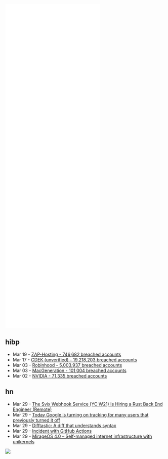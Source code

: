 ![Metrics](https://raw.githubusercontent.com/phixion/phixion/master/metrics.svg)

## hibp

<!--
for https://github.com/phixion/phixion/blob/main/.github/workflows/feeds.yml
-->
<!--START_SECTION:haveibeenpwnd-->
- Mar 19 - [ZAP-Hosting - 746,682 breached accounts](https://haveibeenpwned.com/PwnedWebsites#ZAPHosting)
- Mar 17 - [CDEK (unverified) - 19,218,203 breached accounts](https://haveibeenpwned.com/PwnedWebsites#CDEK)
- Mar 03 - [Robinhood - 5,003,937 breached accounts](https://haveibeenpwned.com/PwnedWebsites#Robinhood)
- Mar 03 - [MacGeneration - 101,004 breached accounts](https://haveibeenpwned.com/PwnedWebsites#MacGeneration)
- Mar 02 - [NVIDIA - 71,335 breached accounts](https://haveibeenpwned.com/PwnedWebsites#NVIDIA)
<!--END_SECTION:haveibeenpwnd-->

## hn

<!--
for https://github.com/phixion/phixion/blob/main/.github/workflows/feeds.yml
-->
<!--START_SECTION:hn-->
- Mar 29 - [The Svix Webhook Service (YC W21) Is Hiring a Rust Back End Engineer (Remote)](https://www.svix.com/careers/)
- Mar 29 - [Today Google is turning on tracking for many users that previously turned it off](https://tutanota.com/blog/posts/google-turns-on-activity-tracking-even-if-turned-off/)
- Mar 29 - [Difftastic: A diff that understands syntax](https://github.com/Wilfred/difftastic)
- Mar 29 - [Incident with GitHub Actions](https://www.githubstatus.com/incidents/3nrmdrmgqxp3)
- Mar 29 - [MirageOS 4.0 – Self-managed internet infrastructure with unikernels](https://mirage.io/blog/announcing-mirage-40)
<!--END_SECTION:hn-->

<!--
for https://yhype.me
-->
![](https://hit.yhype.me/github/profile?user_id=13013670)
